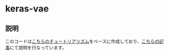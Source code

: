 # keras-vae
## 説明
このコードは[こちらのチュートリアリズム](https://keras.io/examples/generative/vae/)をベースに作成しており、[こちらの記事](https://kagglenote.com/ml-tips/keras-vae/)にて説明を行なっています。
